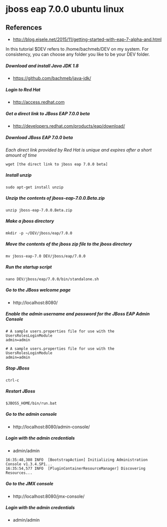 # jboss eap 7.0.0 ubuntu linux

## References
* http://blog.eisele.net/2015/11/getting-started-with-eap-7-alpha-and.html

In this tutorial $DEV refers to /home/bachmeb/DEV on my system. For consistency, you can choose any folder you like to be your DEV folder. 

##### Download and install Java JDK 1.8
* https://github.com/bachmeb/java-jdk/

##### Login to Red Hat
* http://access.redhat.com

##### Get a direct link to JBoss EAP 7.0.0 beta
* http://developers.redhat.com/products/eap/download/

##### Download JBoss EAP 7.0.0 beta
*Each direct link provided by Red Hat is unique and expires after a short amount of time*
```
wget [the direct link to jboss eap 7.0.0 beta]
```

##### Install unzip
```
sudo apt-get install unzip
```

##### Unzip the contents of jboss-eap-7.0.0.Beta.zip
```
unzip jboss-eap-7.0.0.Beta.zip
```

##### Make a jboss directory
```
mkdir -p ~/DEV/jboss/eap/7.0.0
```

##### Move the contents of the jboss zip file to the jboss directory
```
mv jboss-eap-7.0 DEV/jboss/eap/7.0.0
```

##### Run the startup script
```
nano DEV/jboss/eap/7.0.0/bin/standalone.sh
```

##### Go to the JBoss welcome page
* http://localhost:8080/

##### Enable the admin username and password for the JBoss EAP Admin Console
```
# A sample users.properties file for use with the UsersRolesLoginModule
admin=admin
```

```
# A sample users.properties file for use with the UsersRolesLoginModule
admin=admin
```

##### Stop JBoss
	ctrl-c

##### Restart JBoss
```
$JBOSS_HOME/bin/run.bat
```

##### Go to the admin console
* http://localhost:8080/admin-console/

##### Login with the admin credentials
* admin/admin

```
16:35:48,308 INFO  [BootstrapAction] Initializing Administration Console v1.3.4.SP1...
16:35:54,577 INFO  [PluginContainerResourceManager] Discovering Resources...
```

##### Go to the JMX console
* http://localhost:8080/jmx-console/

##### Login with the admin credentials
* admin/admin

